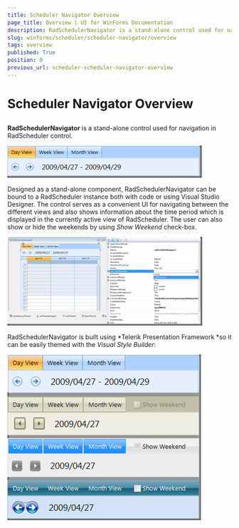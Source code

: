 ```yaml
---
title: Scheduler Navigator Overview
page_title: Overview | UI for WinForms Documentation
description: RadSchedulerNavigator is a stand-alone control used for navigation in RadScheduler control. 
slug: winforms/scheduler/scheduler-navigator/overview
tags: overview
published: True
position: 0
previous_url: scheduler-scheduler-navigator-overview
---
```


# Scheduler Navigator Overview



## 

__RadSchedulerNavigator__ is a stand-alone control used for navigation in RadScheduler control. 

![scheduler-scheduler-navigator-overview 001](images/scheduler-scheduler-navigator-overview001.png)

Designed as a stand-alone component, RadSchedulerNavigator can be bound to a RadScheduler instance both with code or using Visual Studio Designer. The control serves as a convenient UI for navigating between the different views and also shows information about the time period which is displayed in the currently active view of RadScheduler. The user can also show or hide the weekends by using *Show Weekend* check-box.

![scheduler-scheduler-navigator-overview 002](images/scheduler-scheduler-navigator-overview002.png)

RadSchedulerNavigator is built using *Telerik Presentation Framework *so it can be easily themed with the *Visual Style Builder*:

![scheduler-scheduler-navigator-overview 003](images/scheduler-scheduler-navigator-overview003.png)
